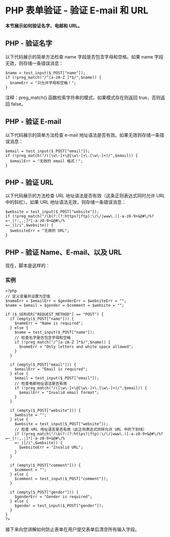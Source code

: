 
# PHP 表单验证 - 验证 E-mail 和 URL




**本节展示如何验证名字、电邮和 URL。**

## PHP - 验证名字

以下代码展示的简单方法检查 name 字段是否包含字母和空格。如果 name 字段无效，则存储一条错误消息：

```
$name = test_input($_POST["name"]);
if (!preg_match("/^[a-zA-Z ]*$/",$name)) {
  $nameErr = "只允许字母和空格！"; 
}

```

注释：preg_match() 函数检索字符串的模式，如果模式存在则返回 true，否则返回 false。

## PHP - 验证 E-mail

以下代码展示的简单方法检查 e-mail 地址语法是否有效。如果无效则存储一条错误消息：

```
$email = test_input($_POST["email"]);
if (!preg_match("/([\w\-]+\@[\w\-]+\.[\w\-]+)/",$email)) {
  $emailErr = "无效的 email 格式！"; 
}

```

## PHP - 验证 URL

以下代码展示的方法检查 URL 地址语法是否有效（这条正则表达式同时允许 URL 中的斜杠）。如果 URL 地址语法无效，则存储一条错误消息：

```
$website = test_input($_POST["website"]);
if (!preg_match("/\b(?:(?:https?|ftp):\/\/|www\.)[-a-z0-9+&@#\/%?=~_|!:,.;]*[-a-z0-9+&@#\/%
=~_|]/i",$website)) {
  $websiteErr = "无效的 URL"; 
}

```

## PHP - 验证 Name、E-mail、以及 URL

现在，脚本是这样的：

### 实例

```
<?php
// 定义变量并设置为空值
$nameErr = $emailErr = $genderErr = $websiteErr = "";
$name = $email = $gender = $comment = $website = "";

if ($_SERVER["REQUEST_METHOD"] == "POST") {
  if (empty($_POST["name"])) {
    $nameErr = "Name is required";
  } else {
    $name = test_input($_POST["name"]);
    // 检查名字是否包含字母和空格
    if (!preg_match("/^[a-zA-Z ]*$/",$name)) {
      $nameErr = "Only letters and white space allowed"; 
    }
  }

  if (empty($_POST["email"])) {
    $emailErr = "Email is required";
  } else {
    $email = test_input($_POST["email"]);
    // 检查电邮地址语法是否有效
    if (!preg_match("/([\w\-]+\@[\w\-]+\.[\w\-]+)/",$email)) {
      $emailErr = "Invalid email format"; 
    }
  }

  if (empty($_POST["website"])) {
    $website = "";
  } else {
    $website = test_input($_POST["website"]);
    // 检查 URL 地址语言是否有效（此正则表达式同样允许 URL 中的下划线）
    if (!preg_match("/\b(?:(?:https?|ftp):\/\/|www\.)[-a-z0-9+&@#\/%?=~_|!:,.;]*[-a-z0-9+&@#\/%
    =~_|]/i",$website)) {
      $websiteErr = "Invalid URL"; 
    }
  }

  if (empty($_POST["comment"])) {
    $comment = "";
  } else {
    $comment = test_input($_POST["comment"]);
  }

  if (empty($_POST["gender"])) {
    $genderErr = "Gender is required";
  } else {
    $gender = test_input($_POST["gender"]);
  }
}
?>

```



接下来向您讲解如何防止表单在用户提交表单后清空所有输入字段。




